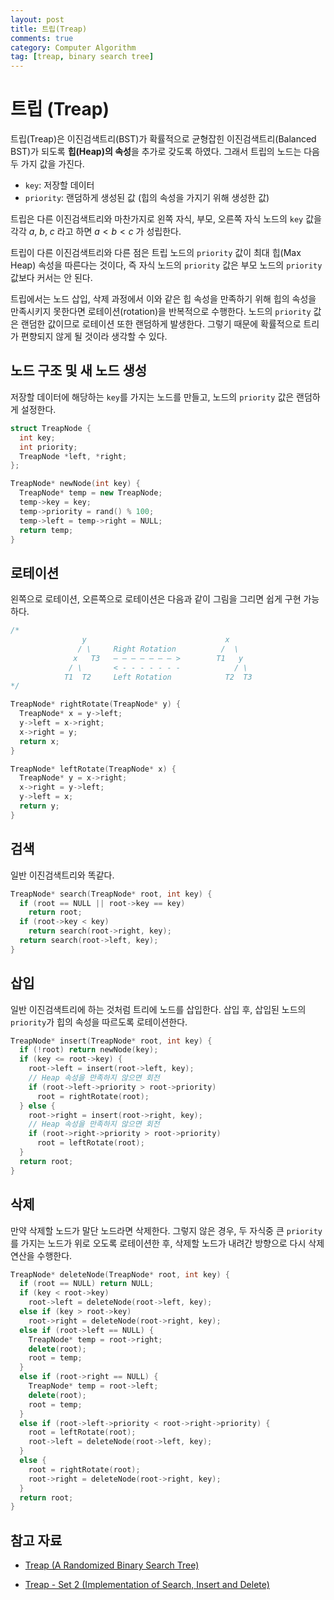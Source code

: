 ```yaml
---
layout: post
title: 트립(Treap)
comments: true
category: Computer Algorithm
tag: [treap, binary search tree]
---
```


# 트립 (Treap)

트립(Treap)은 이진검색트리(BST)가 확률적으로 균형잡힌 이진검색트리(Balanced BST)가 되도록 **힙(Heap)의 속성**을 추가로 갖도록 하였다. 그래서 트립의 노드는 다음 두 가지 값을 가진다.

-   `key`: 저장할 데이터
-   `priority`: 랜덤하게 생성된 값 (힙의 속성을 가지기 위해 생성한 값)

트립은 다른 이진검색트리와 마찬가지로 왼쪽 자식, 부모, 오른쪽 자식 노드의 `key` 값을 각각 $a$, $b$, $c$ 라고 하면 $a<b<c$ 가 성립한다.

트립이 다른 이진검색트리와 다른 점은 트립 노드의 `priority` 값이 최대 힙(Max Heap) 속성을 따른다는 것이다, 즉 자식 노드의 `priority` 값은 부모 노드의 `priority` 값보다 커서는 안 된다.

트립에서는 노드 삽입, 삭제 과정에서 이와 같은 힙 속성을 만족하기 위해 힙의 속성을 만족시키지 못한다면 로테이션(rotation)을 반복적으로 수행한다. 노드의 `priority` 값은 랜덤한 값이므로 로테이션 또한 랜덤하게 발생한다. 그렇기 때문에 확률적으로 트리가 편향되지 않게 될 것이라 생각할 수 있다.

## 노드 구조 및 새 노드 생성

저장할 데이터에 해당하는 `key`를 가지는 노드를 만들고, 노드의 `priority` 값은 랜덤하게 설정한다.

```cpp
struct TreapNode {
  int key;
  int priority;
  TreapNode *left, *right;
};

TreapNode* newNode(int key) {
  TreapNode* temp = new TreapNode;
  temp->key = key;
  temp->priority = rand() % 100;
  temp->left = temp->right = NULL;
  return temp;
}
```

## 로테이션

왼쪽으로 로테이션, 오른쪽으로 로테이션은 다음과 같이 그림을 그리면 쉽게 구현 가능하다.

```cpp
/*
                y                               x
               / \     Right Rotation          /  \
              x   T3   – – – – – – – >        T1   y 
             / \       < - - - - - - -            / \
            T1  T2     Left Rotation            T2  T3
*/

TreapNode* rightRotate(TreapNode* y) {
  TreapNode* x = y->left;
  y->left = x->right;
  x->right = y;
  return x;
}

TreapNode* leftRotate(TreapNode* x) {
  TreapNode* y = x->right;
  x->right = y->left;
  y->left = x;
  return y;
}
```

## 검색

일반 이진검색트리와 똑같다.

```cpp
TreapNode* search(TreapNode* root, int key) {
  if (root == NULL || root->key == key)
    return root;
  if (root->key < key)
    return search(root->right, key);
  return search(root->left, key);
}
```

## 삽입

일반 이진검색트리에 하는 것처럼 트리에 노드를 삽입한다. 삽입 후, 삽입된 노드의 `priority`가 힙의 속성을 따르도록 로테이션한다.

```cpp
TreapNode* insert(TreapNode* root, int key) {
  if (!root) return newNode(key);
  if (key <= root->key) {
    root->left = insert(root->left, key);
    // Heap 속성을 만족하지 않으면 회전
    if (root->left->priority > root->priority)
      root = rightRotate(root);
  } else {
    root->right = insert(root->right, key);
    // Heap 속성을 만족하지 않으면 회전
    if (root->right->priority > root->priority)
      root = leftRotate(root);
  }
  return root;
}
```

## 삭제

만약 삭제할 노드가 말단 노드라면 삭제한다. 그렇지 않은 경우, 두 자식중 큰 `priority` 를 가지는 노드가 위로 오도록 로테이션한 후, 삭제할 노드가 내려간 방향으로 다시 삭제 연산을 수행한다.

```cpp
TreapNode* deleteNode(TreapNode* root, int key) {
  if (root == NULL) return NULL;
  if (key < root->key)
    root->left = deleteNode(root->left, key);
  else if (key > root->key)
    root->right = deleteNode(root->right, key);
  else if (root->left == NULL) {
    TreapNode* temp = root->right;
    delete(root);
    root = temp;
  }
  else if (root->right == NULL) {
    TreapNode* temp = root->left;
    delete(root);
    root = temp;
  }
  else if (root->left->priority < root->right->priority) {
    root = leftRotate(root);
    root->left = deleteNode(root->left, key);
  }
  else {
    root = rightRotate(root);
    root->right = deleteNode(root->right, key);
  }
  return root;
}
```

## 참고 자료

-   [Treap (A Randomized Binary Search Tree)](https://www.geeksforgeeks.org/treap-a-randomized-binary-search-tree/)

-   [Treap - Set 2 (Implementation of Search, Insert and Delete)](https://www.geeksforgeeks.org/treap-set-2-implementation-of-search-insert-and-delete/)



